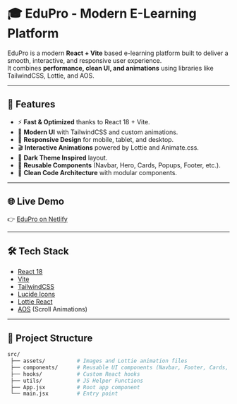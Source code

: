 # 🎓 EduPro - Modern E-Learning Platform

EduPro is a modern **React + Vite** based e-learning platform built to deliver a smooth, interactive, and responsive user experience.  
It combines **performance, clean UI, and animations** using libraries like TailwindCSS, Lottie, and AOS.

---

## 🚀 Features

- ⚡️ **Fast & Optimized** thanks to React 18 + Vite.
- 🎨 **Modern UI** with TailwindCSS and custom animations.
- 📱 **Responsive Design** for mobile, tablet, and desktop.
- 🎬 **Interactive Animations** powered by Lottie and Animate.css.
- 🌙 **Dark Theme Inspired** layout.
- 🧩 **Reusable Components** (Navbar, Hero, Cards, Popups, Footer, etc.).
- 📑 **Clean Code Architecture** with modular components.

---

## 🌐 Live Demo

👉 [EduPro on Netlify](https://e-learning-test.netlify.app/)

---

## 🛠 Tech Stack

- [React 18](https://react.dev/)
- [Vite](https://vitejs.dev/)
- [TailwindCSS](https://tailwindcss.com/)
- [Lucide Icons](https://lucide.dev/)
- [Lottie React](https://lottiefiles.com/)
- [AOS](https://michalsnik.github.io/aos/) (Scroll Animations)

---

## 📂 Project Structure

```bash
src/
 ├── assets/          # Images and Lottie animation files
 ├── components/      # Reusable UI components (Navbar, Footer, Cards, etc.)
 ├── hooks/           # Custom React hooks
 ├── utils/           # JS Helper Functions
 ├── App.jsx          # Root app component
 └── main.jsx         # Entry point
